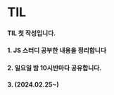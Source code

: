 # TIL
#### TIL 첫 작성입니다. 
#### 1. JS 스터디 공부한 내용을 정리합니다
#### 2. 일요일 밤 10시반마다 공유합니다. 
#### 3. (2024.02.25~)